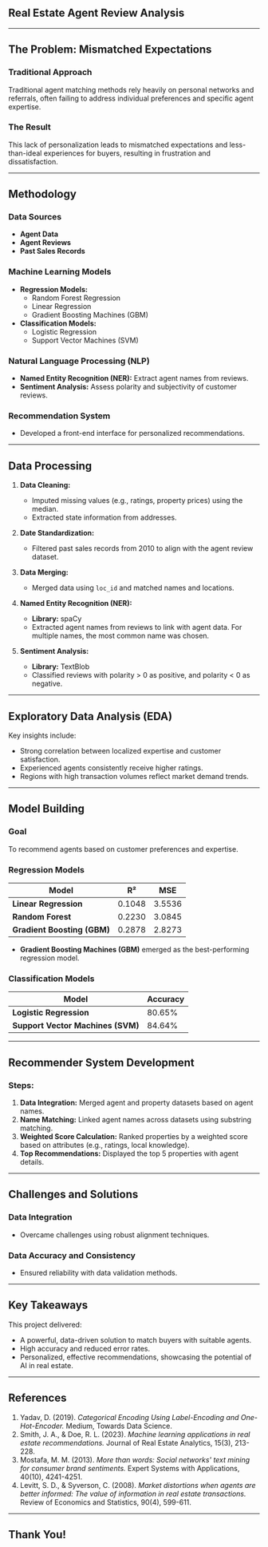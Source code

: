 ## Real Estate Agent Review Analysis

---

## The Problem: Mismatched Expectations

### Traditional Approach
Traditional agent matching methods rely heavily on personal networks and referrals, often failing to address individual preferences and specific agent expertise.

### The Result
This lack of personalization leads to mismatched expectations and less-than-ideal experiences for buyers, resulting in frustration and dissatisfaction.

---

## Methodology

### Data Sources
- **Agent Data**
- **Agent Reviews**
- **Past Sales Records**

### Machine Learning Models
- **Regression Models:**
  - Random Forest Regression
  - Linear Regression
  - Gradient Boosting Machines (GBM)
- **Classification Models:**
  - Logistic Regression
  - Support Vector Machines (SVM)

### Natural Language Processing (NLP)
- **Named Entity Recognition (NER):** Extract agent names from reviews.
- **Sentiment Analysis:** Assess polarity and subjectivity of customer reviews.

### Recommendation System
- Developed a front-end interface for personalized recommendations.

---

## Data Processing

1. **Data Cleaning:**
   - Imputed missing values (e.g., ratings, property prices) using the median.
   - Extracted state information from addresses.
2. **Date Standardization:**
   - Filtered past sales records from 2010 to align with the agent review dataset.
3. **Data Merging:**
   - Merged data using `loc_id` and matched names and locations.

4. **Named Entity Recognition (NER):**
   - **Library:** spaCy  
   - Extracted agent names from reviews to link with agent data. For multiple names, the most common name was chosen.

5. **Sentiment Analysis:**
   - **Library:** TextBlob  
   - Classified reviews with polarity > 0 as positive, and polarity < 0 as negative.

---

## Exploratory Data Analysis (EDA)

Key insights include:
- Strong correlation between localized expertise and customer satisfaction.
- Experienced agents consistently receive higher ratings.
- Regions with high transaction volumes reflect market demand trends.

---

## Model Building

### Goal
To recommend agents based on customer preferences and expertise.

### Regression Models
| Model                    | R²     | MSE    |
|--------------------------|--------|--------|
| **Linear Regression**    | 0.1048 | 3.5536 |
| **Random Forest**        | 0.2230 | 3.0845 |
| **Gradient Boosting (GBM)** | 0.2878 | 2.8273 |

- **Gradient Boosting Machines (GBM)** emerged as the best-performing regression model.

### Classification Models
| Model                     | Accuracy |
|---------------------------|----------|
| **Logistic Regression**   | 80.65%   |
| **Support Vector Machines (SVM)** | 84.64%   |

---

## Recommender System Development

### Steps:
1. **Data Integration:** Merged agent and property datasets based on agent names.
2. **Name Matching:** Linked agent names across datasets using substring matching.
3. **Weighted Score Calculation:** Ranked properties by a weighted score based on attributes (e.g., ratings, local knowledge).
4. **Top Recommendations:** Displayed the top 5 properties with agent details.

---

## Challenges and Solutions

### Data Integration
- Overcame challenges using robust alignment techniques.

### Data Accuracy and Consistency
- Ensured reliability with data validation methods.

---

## Key Takeaways

This project delivered:
- A powerful, data-driven solution to match buyers with suitable agents.
- High accuracy and reduced error rates.
- Personalized, effective recommendations, showcasing the potential of AI in real estate.

---

## References

1. Yadav, D. (2019). *Categorical Encoding Using Label-Encoding and One-Hot-Encoder.* Medium, Towards Data Science.  
2. Smith, J. A., & Doe, R. L. (2023). *Machine learning applications in real estate recommendations.* Journal of Real Estate Analytics, 15(3), 213-228.  
3. Mostafa, M. M. (2013). *More than words: Social networks' text mining for consumer brand sentiments.* Expert Systems with Applications, 40(10), 4241-4251.  
4. Levitt, S. D., & Syverson, C. (2008). *Market distortions when agents are better informed: The value of information in real estate transactions.* Review of Economics and Statistics, 90(4), 599-611.

---

## Thank You!
